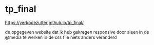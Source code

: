 # tp_final

 https://yerkodezutter.github.io/tp_final/
 
 de opgegeven website dat ik heb gekregen responsive door aleen in de @media te werken in de css file
niets anders veranderd
